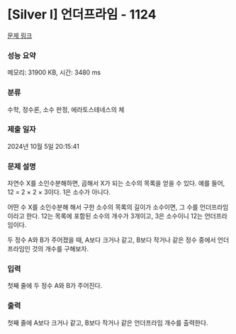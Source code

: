 # [Silver I] 언더프라임 - 1124 

[문제 링크](https://www.acmicpc.net/problem/1124) 

### 성능 요약

메모리: 31900 KB, 시간: 3480 ms

### 분류

수학, 정수론, 소수 판정, 에라토스테네스의 체

### 제출 일자

2024년 10월 5일 20:15:41

### 문제 설명

<p>자연수 X를 소인수분해하면, 곱해서 X가 되는 소수의 목록을 얻을 수 있다. 예를 들어, 12 = 2 × 2 × 3이다. 1은 소수가 아니다.</p>

<p>어떤 수 X를 소인수분해 해서 구한 소수의 목록의 길이가 소수이면, 그 수를 언더프라임 이라고 한다. 12는 목록에 포함된 소수의 개수가 3개이고, 3은 소수이니 12는 언더프라임이다.</p>

<p>두 정수 A와 B가 주어졌을 때, A보다 크거나 같고, B보다 작거나 같은 정수 중에서 언더프라임인 것의 개수를 구해보자.</p>

### 입력 

 <p>첫째 줄에 두 정수 A와 B가 주어진다.</p>

### 출력 

 <p>첫째 줄에 A보다 크거나 같고, B보다 작거나 같은 언더프라임 개수를 출력한다.</p>

